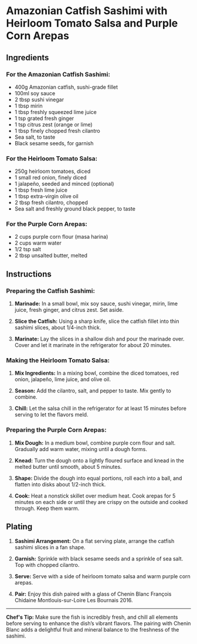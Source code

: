 # Amazonian Catfish Sashimi with Heirloom Tomato Salsa and Purple Corn Arepas

## Ingredients

### For the Amazonian Catfish Sashimi:
- 400g Amazonian catfish, sushi-grade fillet
- 100ml soy sauce
- 2 tbsp sushi vinegar
- 1 tbsp mirin
- 1 tbsp freshly squeezed lime juice
- 1 tsp grated fresh ginger
- 1 tsp citrus zest (orange or lime)
- 1 tbsp finely chopped fresh cilantro
- Sea salt, to taste
- Black sesame seeds, for garnish

### For the Heirloom Tomato Salsa:
- 250g heirloom tomatoes, diced
- 1 small red onion, finely diced
- 1 jalapeño, seeded and minced (optional)
- 1 tbsp fresh lime juice
- 1 tbsp extra-virgin olive oil
- 2 tbsp fresh cilantro, chopped
- Sea salt and freshly ground black pepper, to taste

### For the Purple Corn Arepas:
- 2 cups purple corn flour (masa harina)
- 2 cups warm water
- 1/2 tsp salt
- 2 tbsp unsalted butter, melted

## Instructions

### Preparing the Catfish Sashimi:
1. **Marinade:** In a small bowl, mix soy sauce, sushi vinegar, mirin, lime juice, fresh ginger, and citrus zest. Set aside.

2. **Slice the Catfish:** Using a sharp knife, slice the catfish fillet into thin sashimi slices, about 1/4-inch thick.

3. **Marinate:** Lay the slices in a shallow dish and pour the marinade over. Cover and let it marinate in the refrigerator for about 20 minutes.

### Making the Heirloom Tomato Salsa:
1. **Mix Ingredients:** In a mixing bowl, combine the diced tomatoes, red onion, jalapeño, lime juice, and olive oil.

2. **Season:** Add the cilantro, salt, and pepper to taste. Mix gently to combine.

3. **Chill:** Let the salsa chill in the refrigerator for at least 15 minutes before serving to let the flavors meld.

### Preparing the Purple Corn Arepas:
1. **Mix Dough:** In a medium bowl, combine purple corn flour and salt. Gradually add warm water, mixing until a dough forms.

2. **Knead:** Turn the dough onto a lightly floured surface and knead in the melted butter until smooth, about 5 minutes.

3. **Shape:** Divide the dough into equal portions, roll each into a ball, and flatten into disks about 1/2-inch thick.

4. **Cook:** Heat a nonstick skillet over medium heat. Cook arepas for 5 minutes on each side or until they are crispy on the outside and cooked through. Keep them warm.

## Plating
1. **Sashimi Arrangement:** On a flat serving plate, arrange the catfish sashimi slices in a fan shape.

2. **Garnish:** Sprinkle with black sesame seeds and a sprinkle of sea salt. Top with chopped cilantro.

3. **Serve:** Serve with a side of heirloom tomato salsa and warm purple corn arepas.

4. **Pair:** Enjoy this dish paired with a glass of Chenin Blanc François Chidaine Montlouis-sur-Loire Les Bournais 2016.

---

**Chef's Tip:** Make sure the fish is incredibly fresh, and chill all elements before serving to enhance the dish’s vibrant flavors. The pairing with Chenin Blanc adds a delightful fruit and mineral balance to the freshness of the sashimi.